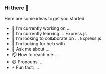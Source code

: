 ### Hi there 👋

Here are some ideas to get you started:

- 🔭 I’m currently working on ...
- 🌱 I’m currently learning ... Express.js
- 👯 I’m looking to collaborate on ... Express.js
- 🤔 I’m looking for help with ...
- 💬 Ask me about ...
- 📫 How to reach me: ...
- 😄 Pronouns: ...
- ⚡ Fun fact: ...
